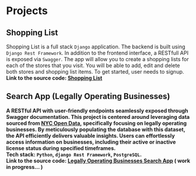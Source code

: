 # Projects

## **Shopping List**

Shopping List is a full stack `Django` application. The backend is built using `Django Rest Framework`.
In addition to the frontend interface, a RESTfull API is exposed via `Swagger`.
The app will allow you to create a shopping lists for each of the stores that you visit.
You will be able to add, edit and delete both stores and shopping list items. To get started, user needs to signup.<br>
<b>Link to the source code: [Shopping List](https://github.com/SamanehGhafouri/shopping-list) <br>


## **Search App (Legally Operating Businesses)**

A RESTful API with user-friendly endpoints seamlessly exposed through Swagger documentation. This project is centered around leveraging data sourced from [NYC Open Data](https://data.cityofnewyork.us/browse?category=Business&sortBy=most_accessed&utf8=✓&page=1), specifically focusing on legally operating businesses. By meticulously populating the database with this dataset, the API efficiently delivers valuable insights. Users can effortlessly access information on businesses, including their active or inactive license status during specified timeframes.<br>
<b>Tech stack: `Python`, `django Rest Framework`, `PostgreSQL`. <br>
<b>Link to the source code: [Legally Operating Businesses Search App](https://github.com/SamanehGhafouri/legally-operating-businesses-search-app) ( work in progress... )




